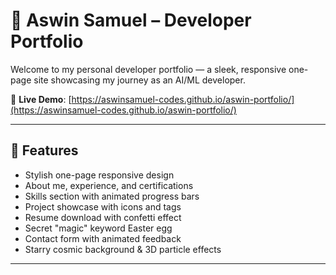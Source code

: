 # 🌟 Aswin Samuel – Developer Portfolio

Welcome to my personal developer portfolio — a sleek, responsive one-page site showcasing my journey as an AI/ML developer.

🔗 **Live Demo**: [https://aswinsamuel-codes.github.io/aswin-portfolio/](https://aswinsamuel-codes.github.io/aswin-portfolio/)

---

## 🚀 Features

- Stylish one-page responsive design
- About me, experience, and certifications
- Skills section with animated progress bars
- Project showcase with icons and tags
- Resume download with confetti effect
- Secret "magic" keyword Easter egg
- Contact form with animated feedback
- Starry cosmic background & 3D particle effects

---
